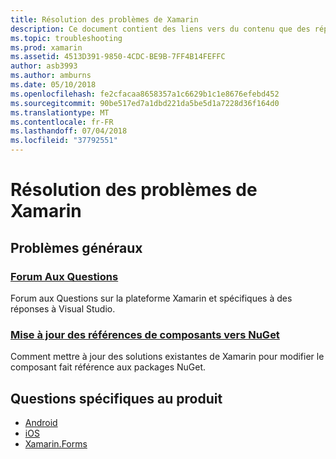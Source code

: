 ```yaml
---
title: Résolution des problèmes de Xamarin
description: Ce document contient des liens vers du contenu que des réponses de forum aux questions sur le développement de Xamarin, décrit comment mettre à jour les références de composants vers NuGet, présente les options de prise en charge et répond aux questions spécifiques au produit.
ms.topic: troubleshooting
ms.prod: xamarin
ms.assetid: 4513D391-9850-4CDC-BE9B-7FF4B14FEFFC
author: asb3993
ms.author: amburns
ms.date: 05/10/2018
ms.openlocfilehash: fe2cfacaa8658357a1c6629b1c1e8676efebd452
ms.sourcegitcommit: 90be517ed7a1dbd221da5be5d1a7228d36f164d0
ms.translationtype: MT
ms.contentlocale: fr-FR
ms.lasthandoff: 07/04/2018
ms.locfileid: "37792551"
---
```

# <a name="xamarin-troubleshooting"></a>Résolution des problèmes de Xamarin

## <a name="general-issues"></a>Problèmes généraux

### <a name="frequently-asked-questionsquestionsindexmd"></a>[Forum Aux Questions](questions/index.md)

Forum aux Questions sur la plateforme Xamarin et spécifiques à des réponses à Visual Studio.

### <a name="updating-component-references-to-nugetcomponent-nugetmd"></a>[Mise à jour des références de composants vers NuGet](component-nuget.md)

Comment mettre à jour des solutions existantes de Xamarin pour modifier le composant fait référence aux packages NuGet.

## <a name="product-specific-questions"></a>Questions spécifiques au produit

- [Android](~/android/troubleshooting/questions/index.md)
- [iOS](~/ios/troubleshooting/questions/index.md)
- [Xamarin.Forms](~/xamarin-forms/troubleshooting/questions/index.md)
